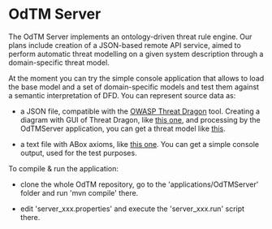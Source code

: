 
# OdTM Server

The OdTM Server implements an ontology-driven threat rule engine.
Our plans include creation of a JSON-based remote API service, 
aimed to perform automatic threat modelling on a given system description 
through a domain-specific threat model.

At the moment you can try the simple console application 
that allows to load the base model and a set of domain-specific models
and test them against a semantic interpretation of DFD.
You can represent source data as:

* a JSON file, compatible with the [OWASP Threat Dragon](https://owasp.org/www-project-threat-dragon/) tool.
Creating a diagram with GUI of Threat Dragon, like [this one](cases/tdexample_acctp.json),
and processing by the OdTMServer application, you can get a threat model like [this](cases/tdexample_acctp_modelled.json). 

* a text file with ABox axioms, like [this one](cases/01verysimplecase). 
You can get a simple console output, used for the test purposes.

To compile & run the application:

* clone the whole OdTM repository, go to the 'applications/OdTMServer' folder and run 'mvn compile' there.

* edit 'server_xxx.properties' and execute the 'server_xxx.run' script there.

